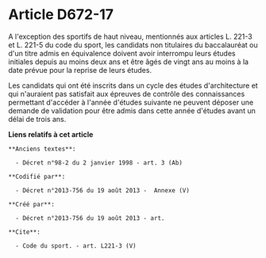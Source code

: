 # Article D672-17

A l'exception des sportifs de haut niveau, mentionnés aux articles L. 221-3 et L. 221-5 du code du sport, les candidats non
titulaires du baccalauréat ou d'un titre admis en équivalence doivent avoir interrompu leurs études initiales depuis au moins
deux ans et être âgés de vingt ans au moins à la date prévue pour la reprise de leurs études.

Les candidats qui ont été inscrits dans un cycle des études d'architecture et qui n'auraient pas satisfait aux épreuves de
contrôle des connaissances permettant d'accéder à l'année d'études suivante ne peuvent déposer une demande de validation pour
être admis dans cette année d'études avant un délai de trois ans.

**Liens relatifs à cet article**

	**Anciens textes**:

	  - Décret n°98-2 du 2 janvier 1998 - art. 3 (Ab)

	**Codifié par**:

	  - Décret n°2013-756 du 19 août 2013 -  Annexe (V)

	**Créé par**:

	  - Décret n°2013-756 du 19 août 2013 - art.

	**Cite**:

	  - Code du sport. - art. L221-3 (V)
